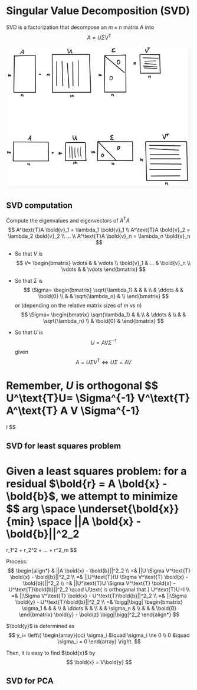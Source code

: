 # Singular Value Decomposition (SVD)

SVD is a factorization that decompose an $m \times n$ matrix A into
$$
A=U \Sigma V^\text{T}
$$

![svd](imgs/svd.png "svd")

## SVD computation

Compute the eigenvalues and eigenvectors of $A^\text{T}A$
$$
A^\text{T}A \bold{v}_1 = \lambda_1 \bold{v}_1
\\
A^\text{T}A \bold{v}_2 = \lambda_2 \bold{v}_2
\\
...
\\
A^\text{T}A \bold{v}_n = \lambda_n \bold{v}_n
$$

* So that $V$ is
$$
V=
\begin{bmatrix}
    \vdots & & \vdots \\
    \bold{v}_1 & ... & \bold{v}_n \\
    \vdots & & \vdots
\end{bmatrix}
$$

* So that $\Sigma$ is
$$
\Sigma=
\begin{bmatrix}
    \sqrt{\lambda_1} & & & \\
     & \ddots & & \bold{0} \\
     & & \sqrt{\lambda_n} & \\
\end{bmatrix}
$$
or (depending on the relative matrix sizes of $m$ vs $n$)
$$
\Sigma=
\begin{bmatrix}
    \sqrt{\lambda_1} & & \\
     & \ddots & \\
     & & \sqrt{\lambda_n} \\
     & \bold{0} &
\end{bmatrix}
$$

* So that $U$ is 
$$
U=A V \Sigma^{-1}
$$
given
$$
A=U \Sigma V^\text{T}
\Leftrightarrow
U \Sigma = A V
$$

Remember, $U$ is orthogonal
$$
U^\text{T}U=
\Sigma^{-1} V^\text{T} A^\text{T} A V \Sigma^{-1}
=
I
$$


## SVD for least squares problem

Given a least squares problem:
for a residual $\bold{r} = A \bold{x} - \bold{b}$, we attempt to minimize
$$
arg \space \underset{\bold{x}}{min} \space
||A \bold{x} - \bold{b}||^2_2
=
r_1^2 + r_2^2 + ... + r^2_m
$$

Process:
$$
\begin{align*}
& ||A \bold{x} - \bold{b}||^2_2
\\ =& 
||U \Sigma V^\text{T} \bold{x} - \bold{b}||^2_2
\\ =&
||U^\text{T}(U \Sigma V^\text{T} \bold{x} - \bold{b})||^2_2
\\ =& 
||U^\text{T}U \Sigma V^\text{T} \bold{x} - U^\text{T}\bold{b}||^2_2
\quad U\text{ is orthoganal that } U^\text{T}U=I
\\ =&
||\Sigma V^\text{T} \bold{x} - U^\text{T}\bold{b}||^2_2
\\ =&
||\Sigma \bold{y} - U^\text{T}\bold{b}||^2_2
\\ =&
\bigg|\bigg|
\begin{bmatrix}
    \sigma_1 & & & \\
     & \ddots & & \\
    & & \sigma_n & \\
    & & & \bold{0}
\end{bmatrix}
\bold{y} - \bold{z}
\bigg|\bigg|^2_2
\end{align*}
$$

$\bold{y}$ is determined as
$$
y_i=
\left\{
    \begin{array}{cc}
        \sigma_i &\quad \sigma_i \ne 0 
        \\
        0 &\quad \sigma_i = 0 
    \end{array}
\right.
$$

Then, it is easy to find $\bold{x}$ by
$$
\bold{x} = V\bold{y}
$$

## SVD for PCA